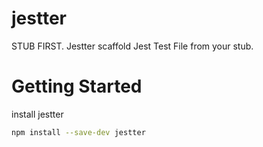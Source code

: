 # jestter
STUB FIRST. Jestter scaffold Jest Test File from your stub.

# Getting Started
install jestter 
```bash
npm install --save-dev jestter
```
